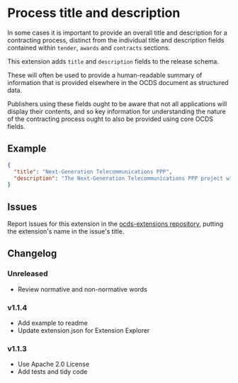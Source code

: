 # Process title and description

In some cases it is important to provide an overall title and description for a contracting process, distinct from the individual title and description fields contained within `tender`, `awards` and `contracts` sections.

This extension adds `title` and `description` fields to the release schema.

These will often be used to provide a human-readable summary of information that is provided elsewhere in the OCDS document as structured data.

Publishers using these fields ought to be aware that not all applications will display their contents, and so key information for understanding the nature of the contracting process ought to also be provided using core OCDS fields.

## Example

```json
{
  "title": "Next-Generation Telecommunications PPP",
  "description": "The Next-Generation Telecommunications PPP project will guarantee the installation of a wholesale shared network that allows the provision of telecommunications services by current and future operators. The project will increase the telecommunication services coverage, promote competitive prices and enhance the quality of services according to international standards."
}
```

## Issues

Report issues for this extension in the [ocds-extensions repository](https://github.com/open-contracting/ocds-extensions/issues), putting the extension's name in the issue's title.

## Changelog

### Unreleased

* Review normative and non-normative words

### v1.1.4

* Add example to readme
* Update extension.json for Extension Explorer

### v1.1.3

* Use Apache 2.0 License
* Add tests and tidy code
